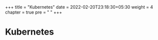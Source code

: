 +++
title = "Kubernetes"
date = 2022-02-20T23:18:30+05:30
weight = 4
chapter = true
pre = "<i class='devicon-kubernetes-plain colored'></i> "
+++

# Kubernetes

